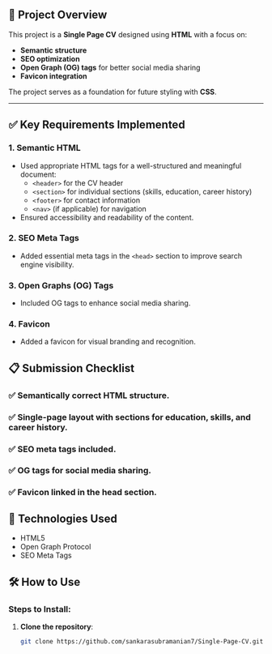 ## 🚀 **Project Overview**

This project is a **Single Page CV** designed using **HTML** with a focus on:
- **Semantic structure**
- **SEO optimization**
- **Open Graph (OG) tags** for better social media sharing  
- **Favicon integration**

The project serves as a foundation for future styling with **CSS**.

---

## ✅ **Key Requirements Implemented**

### 1. **Semantic HTML**
- Used appropriate HTML tags for a well-structured and meaningful document:
  - `<header>` for the CV header  
  - `<section>` for individual sections (skills, education, career history)  
  - `<footer>` for contact information  
  - `<nav>` (if applicable) for navigation  
- Ensured accessibility and readability of the content.

### 2. **SEO Meta Tags**
- Added essential meta tags in the `<head>` section to improve search engine visibility.

### 3. **Open Graphs (OG) Tags**
- Included OG tags to enhance social media sharing.

### 4. **Favicon**
- Added a favicon for visual branding and recognition.

## 📋 **Submission Checklist**
### ✅ **Semantically correct HTML structure.**

### ✅ **Single-page layout with sections for education, skills, and career history.**

### ✅ **SEO meta tags included.**

### ✅ **OG tags for social media sharing.**

### ✅ **Favicon linked in the head section.**

## 📌 **Technologies Used**
- HTML5
- Open Graph Protocol
- SEO Meta Tags

## 🛠️ **How to Use**
### Steps to Install:

1. **Clone the repository**:
   ```bash
   git clone https://github.com/sankarasubramanian7/Single-Page-CV.git



